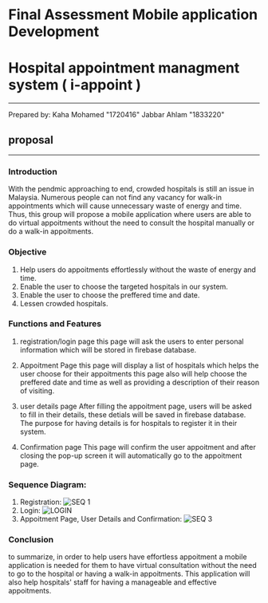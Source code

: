 # Final Assessment Mobile application Development 
# Hospital appointment managment system ( i-appoint )
---
Prepared by:
Kaha Mohamed "1720416"
Jabbar Ahlam "1833220"

## proposal
---

### Introduction
With the pendmic approaching to end, crowded hospitals is still an issue in Malaysia. Numerous people can not find any vacancy for walk-in appointments which will cause unnecessary waste of energy and time. Thus, this group will propose a mobile application where users are able to do virtual appoitments without the need to consult the hospital manually or do a walk-in appoitments. 

### Objective
1. Help users do appoitments effortlessly without the waste of energy and time.
2. Enable the user to choose the targeted hospitals in our system.
3. Enable the user to choose the preffered time and date.
4. Lessen crowded hospitals.

### Functions and Features
1. registration/login page
this page will ask the users to enter personal information which will be stored in firebase database.

2. Appoitment Page
this page will display a list of hospitals which helps the user choose for their appoitments
this page also will help choose the preffered date and time as well as providing a description of their reason of visiting.

2. user details page
After filling the appoitment page, users will be asked to fill in their details, these detials will be saved in firebase database. The purpose for having details is for hospitals to register it in their system.

4. Confirmation page 
This page will confirm the user appoitment and after closing the pop-up screen it will automatically go to the appoitment page.

### Sequence Diagram:
1. Registration:
![SEQ 1](https://user-images.githubusercontent.com/61966813/176135095-bdabc885-7485-467e-a11b-70bc50ea9329.png)
2. Login:
![LOGIN](https://user-images.githubusercontent.com/61966813/176138210-77b60400-f3ae-47e6-bac8-cabc7fc49e24.png)
3. Appoitment Page, User Details and Confirmation:
![SEQ 3](https://user-images.githubusercontent.com/61966813/176140169-36696971-2471-49c8-a9fc-b291b7bd74ed.png)

### Conclusion 
to summarize, in order to help users have effortless appoitment a mobile application is needed for them to have virtual consultation without the need to go to the hospital or having a walk-in appoitments. This application will also help hospitals' staff for having a manageable and effective appoitments. 




